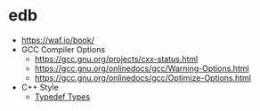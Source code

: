 # edb

* https://waf.io/book/
* GCC Compiler Options
  * https://gcc.gnu.org/projects/cxx-status.html
  * https://gcc.gnu.org/onlinedocs/gcc/Warning-Options.html
  * https://gcc.gnu.org/onlinedocs/gcc/Optimize-Options.html
* C++ Style
  * [Typedef Types](https://stackoverflow.com/a/612476/937006)

